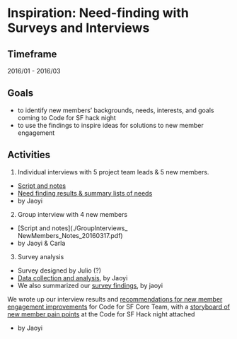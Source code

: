 # Inspiration: Need-finding with Surveys and Interviews

## Timeframe

2016/01 - 2016/03

## Goals 

* to identify new members’ backgrounds, needs, interests, and goals coming to Code for SF hack night
* to use the findings to inspire ideas for solutions to new member engagement

## Activities  

1. Individual interviews with 5 project team leads & 5 new members. 
 * [Script and notes](./IndividualInterviews_ProjectLeads-NewMembers-GovRep_ScriptsandNotes_20160224.pdf)
 * [Need finding results & summary lists of needs](./IndividualInterviews_ProjectLeads-NewMembers-GovRep_Findings_20160224.pdf)
 * by Jaoyi

2. Group interview with 4 new members
 * [Script and notes](./GroupInterviews_ NewMembers_Notes_20160317.pdf)
 * by Jaoyi & Carla

3. Survey analysis
 * Survey designed by Julio (?) 
 * [Data collection and analysis](./original-docs/MemberSurvey_Data-Analysis_20160308.xlsb), by Jaoyi
 * We also summarized our [survey findings](./MemberSurvey_Findings_20160308.pdf), by jaoyi

We wrote up our interview results and [recommendations for new member engagement improvements](./NewMemberEngagementRecommendations_Writeup_20160317.pdf) for Code for SF Core Team, with a [storyboard of new member pain points](./NewMemberPainPoints_StoryBoard_20160317.png) at the Code for SF Hack night attached  
* by Jaoyi

